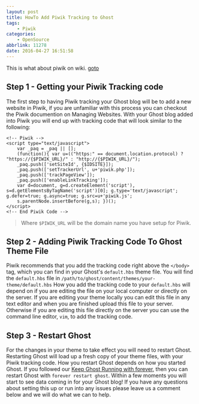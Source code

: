 ```yaml
---
layout: post
title: HowTo Add Piwik Tracking to Ghost
tags: 
    - Piwik
categories: 
    - OpenSource
abbrlink: 11278
date: 2016-04-27 16:51:58
---
```


This is what about piwik on wiki. [goto](https://en.wikipedia.org/wiki/Piwik)

## Step 1 - Getting your Piwik Tracking code
The first step to having Piwik tracking your Ghost blog will be to add a new website in Piwik, if you are unfamiliar with this process you can checkout the Piwik documention on Managing Websites. With your Ghost blog added into Piwik you will end up with tracking code that will look similar to the following:
```
<!-- Piwik -->
<script type="text/javascript">
    var _paq = _paq || [];
    (function(){ var u=(("https:" == document.location.protocol) ? "https://{$PIWIK_URL}/" : "http://{$PIWIK_URL}/");
    _paq.push(['setSiteId', {$IDSITE}]);
    _paq.push(['setTrackerUrl', u+'piwik.php']);
    _paq.push(['trackPageView']);
    _paq.push(['enableLinkTracking']);
    var d=document, g=d.createElement('script'), s=d.getElementsByTagName('script')[0]; g.type='text/javascript'; g.defer=true; g.async=true; g.src=u+'piwik.js';
    s.parentNode.insertBefore(g,s); })();
</script>
<!-- End Piwik Code -->
```
> Where <code>$PIWIK_URL</code> will be the domain name you have setup for Piwik.

## Step 2 - Adding Piwik Tracking Code To Ghost Theme File

Piwik recommends that you add the tracking code right above the <code>&#60;/body&#62;</code> tag, which you can find in your Ghost's <code>default.hbs</code> theme file. You will find the <code>default.hbs</code> file in <code>/path/to/ghost/content/themes/your-theme/default.hbs</code>
How you add the tracking code to your <code>default.hbs</code> will depend on if you are editing the file on your local computer or directly on the server. If you are editing your theme locally you can edit this file in any text editor and when you are finished upload this file to your server. Otherwise if you are editing this file directly on the server you can use the command line editor, <code>vim</code>, to add the tracking code.

## Step 3 - Restart Ghost
For the changes in your theme to take effect you will need to restart Ghost. Restarting Ghost will load up a fresh copy of your theme files, with your Piwik tracking code. How you restart Ghost depends on how you started Ghost. If you followed our <a href="https://www.howtoinstallghost.com/how-to-start-ghost-with-forever/">Keep Ghost Running with forever</a>, then you can restart Ghost with <code>forever restart ghost</code>.
Within a few moments you will start to see data coming in for your Ghost blog!
If you have any questions about setting this up or run into any issues please leave us a comment below and we will do what we can to help.
